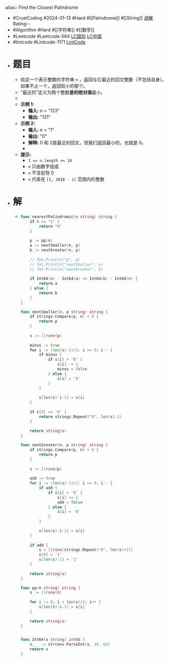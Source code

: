 alias:: Find the Closest Palindrome

- #CruelCoding #2024-01-13 #Hard #[[Palindrome]] #[[String]] [讲解](https://youtu.be/IdhV2dcvvSw) Rating--
- #Algorithm #Hard #[[字符串]] #[[数学]]
- #Leetcode #Leetcode-564 [LC国际](https://leetcode.com/problems/find-the-closest-palindrome/) [LC中国](https://leetcode.cn/problems/find-the-closest-palindrome/)
- #lintcode #Lintcode-1171 [LintCode](https://www.lintcode.com/problem/1171/)
- # 题目
	- 给定一个表示整数的字符串 `n` ，返回与它最近的回文整数（不包括自身）。如果不止一个，返回较小的那个。
	- “最近的”定义为两个整数**差的绝对值**最小。
	-
	- **示例 1:**
		- **输入:** n = "123"
		- **输出:** "121"
	- **示例 2:**
		- **输入:** n = "1"
		- **输出:** "0"
		- **解释:** 0 和 2是最近的回文，但我们返回最小的，也就是 0。
		-
	- **提示:**
		- `1 <= n.length <= 18`
		- `n` 只由数字组成
		- `n` 不含前导 0
		- `n` 代表在 `[1, 1018 - 1]` 范围内的整数
- # 解
	- ```go
	  func nearestPalindromic(n string) string {
	      if n == "1" { 
	          return "0"
	      }
	      
	      p := pp(n)
	      a := nextSmaller(n, p)
	      b := nextGreater(n, p)
	      
	      // fmt.Println("p", p)
	      // fmt.Println("nextSmaller", a)
	      // fmt.Println("nextGreater", b)
	      
	      if Int64(n) - Int64(a) <= Int64(b) - Int64(n) {
	          return a
	      } else {
	          return b
	      }
	  }
	  
	  func nextSmaller(n, p string) string {
	      if strings.Compare(p, n) < 0 {
	          return p
	      }
	      
	      s := []rune(p)
	      
	      minus := true
	      for i := (len(s)-1)/2; i >= 0; i-- {
	          if minus {
	              if s[i] > '0' {
	                  s[i] -= 1
	                  minus = false
	              } else {
	                  s[i] = '9'
	              }
	          }
	          
	          s[len(s)-i-1] = s[i]
	      }
	      
	      if s[0] == '0' {
	          return strings.Repeat("9", len(s)-1)
	      }
	      
	      return string(s)
	  }
	  
	  func nextGreater(n, p string) string {
	      if strings.Compare(p, n) > 0 {
	          return p
	      }
	      
	      s := []rune(p)
	      
	      add := true
	      for i := (len(s)-1)/2; i >= 0; i-- {
	          if add {
	              if s[i] < '9' {
	                  s[i] += 1
	                  add = false
	              } else {
	                  s[i] = '0'
	              }
	          }
	          
	          s[len(s)-i-1] = s[i]
	      }
	      
	      if add {
	          s = []rune(strings.Repeat("0", len(s)+1))
	          s[0] = '1'
	          s[len(s)-1] = '1'
	      }
	      
	      return string(s)
	  }
	  
	  func pp(n string) string {
	      s := []rune(n)
	      
	      for i := 0; i < len(s)/2; i++ {
	          s[len(s)-i-1] = s[i]
	      }
	      
	      return string(s)
	  }
	  
	  
	  func Int64(x string) int64 {
	      v, _ := strconv.ParseInt(x, 10, 64)
	      return v
	  }
	  ```